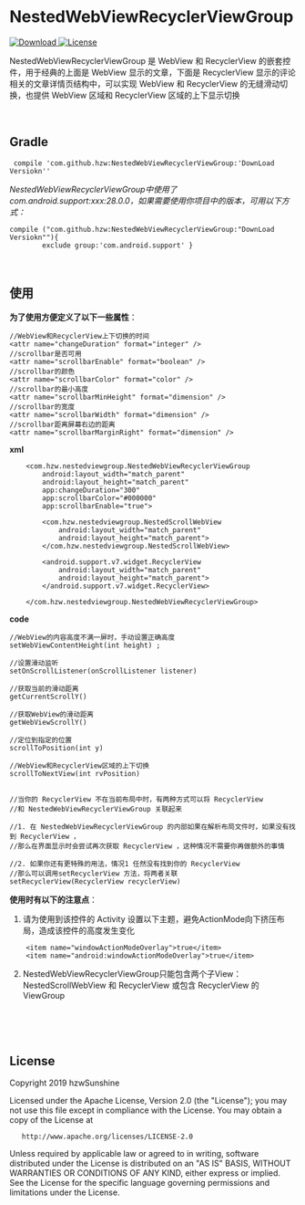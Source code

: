 # NestedWebViewRecyclerViewGroup

[ ![Download](https://api.bintray.com/packages/hzwsunshine/maven/NestedWebViewRecyclerViewGroup/images/download.svg) ](https://bintray.com/hzwsunshine/maven/NestedWebViewRecyclerViewGroup/_latestVersion)
[![License](https://img.shields.io/badge/License-Apache%202.0-blue.svg)](https://opensource.org/licenses/Apache-2.0)

NestedWebViewRecyclerViewGroup 是 WebView 和 RecyclerView 的嵌套控件，用于经典的上面是 WebView 显示的文章，下面是 RecyclerView 显示的评论相关的文章详情页结构中，可以实现 WebView 和 RecyclerView 的无缝滑动切换，也提供 WebView 区域和 RecyclerView 区域的上下显示切换

</br>

##  Gradle

     compile 'com.github.hzw:NestedWebViewRecyclerViewGroup:'DownLoad Versiokn''


*NestedWebViewRecyclerViewGroup中使用了com.android.support:xxx:28.0.0，如果需要使用你项目中的版本，可用以下方式：*

    compile ("com.github.hzw:NestedWebViewRecyclerViewGroup:"DownLoad Versiokn""){ 
            exclude group:'com.android.support' }

</br>

## 使用

**为了使用方便定义了以下一些属性**：
```
//WebView和RecyclerView上下切换的时间
<attr name="changeDuration" format="integer" /> 
//scrollbar是否可用
<attr name="scrollbarEnable" format="boolean" /> 
//scrollbar的颜色
<attr name="scrollbarColor" format="color" /> 
//scrollbar的最小高度
<attr name="scrollbarMinHeight" format="dimension" /> 
//scrollbar的宽度
<attr name="scrollbarWidth" format="dimension" /> 
//scrollbar距离屏幕右边的距离
<attr name="scrollbarMarginRight" format="dimension" /> 
```


**xml**
    
```
    <com.hzw.nestedviewgroup.NestedWebViewRecyclerViewGroup
        android:layout_width="match_parent"
        android:layout_height="match_parent"
        app:changeDuration="300"
        app:scrollbarColor="#000000"
        app:scrollbarEnable="true">

        <com.hzw.nestedviewgroup.NestedScrollWebView
            android:layout_width="match_parent"
            android:layout_height="match_parent">
        </com.hzw.nestedviewgroup.NestedScrollWebView>

        <android.support.v7.widget.RecyclerView
            android:layout_width="match_parent"
            android:layout_height="match_parent">
        </android.support.v7.widget.RecyclerView>
        
    </com.hzw.nestedviewgroup.NestedWebViewRecyclerViewGroup>
```


**code**

```
//WebView的内容高度不满一屏时，手动设置正确高度
setWebViewContentHeight(int height) ; 

//设置滑动监听
setOnScrollListener(onScrollListener listener)

//获取当前的滑动距离
getCurrentScrollY()

//获取WebView的滑动距离
getWebViewScrollY()

//定位到指定的位置
scrollToPosition(int y)

//WebView和RecyclerView区域的上下切换
scrollToNextView(int rvPosition)


//当你的 RecyclerView 不在当前布局中时，有两种方式可以将 RecyclerView
//和 NestedWebViewRecyclerViewGroup 关联起来

//1. 在 NestedWebViewRecyclerViewGroup 的内部如果在解析布局文件时，如果没有找到 RecyclerView ，
//那么在界面显示时会尝试再次获取 RecyclerView ，这种情况不需要你再做额外的事情

//2. 如果你还有更特殊的用法，情况1 任然没有找到你的 RecyclerView
//那么可以调用setRecyclerView 方法，将两者关联
setRecyclerView(RecyclerView recyclerView)
```



**使用时有以下的注意点**：
1. 请为使用到该控件的 Activity 设置以下主题，避免ActionMode向下挤压布局，造成该控件的高度发生变化
```
    <item name="windowActionModeOverlay">true</item>
    <item name="android:windowActionModeOverlay">true</item>
```
2. NestedWebViewRecyclerViewGroup只能包含两个子View： NestedScrollWebView 
和 RecyclerView 或包含 RecyclerView 的ViewGroup


</br></br></br>

License
-------

   Copyright 2019 hzwSunshine

   Licensed under the Apache License, Version 2.0 (the "License");
   you may not use this file except in compliance with the License.
   You may obtain a copy of the License at

       http://www.apache.org/licenses/LICENSE-2.0

   Unless required by applicable law or agreed to in writing, software
   distributed under the License is distributed on an "AS IS" BASIS,
   WITHOUT WARRANTIES OR CONDITIONS OF ANY KIND, either express or implied.
   See the License for the specific language governing permissions and
   limitations under the License.